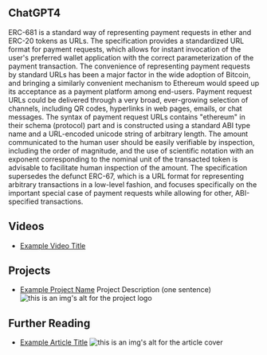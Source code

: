 ## ChatGPT4

ERC-681 is a standard way of representing payment requests in ether and ERC-20 tokens as URLs. The specification provides a standardized URL format for payment requests, which allows for instant invocation of the user's preferred wallet application with the correct parameterization of the payment transaction. The convenience of representing payment requests by standard URLs has been a major factor in the wide adoption of Bitcoin, and bringing a similarly convenient mechanism to Ethereum would speed up its acceptance as a payment platform among end-users. Payment request URLs could be delivered through a very broad, ever-growing selection of channels, including QR codes, hyperlinks in web pages, emails, or chat messages. The syntax of payment request URLs contains "ethereum" in their schema (protocol) part and is constructed using a standard ABI type name and a URL-encoded unicode string of arbitrary length. The amount communicated to the human user should be easily verifiable by inspection, including the order of magnitude, and the use of scientific notation with an exponent corresponding to the nominal unit of the transacted token is advisable to facilitate human inspection of the amount. The specification supersedes the defunct ERC-67, which is a URL format for representing arbitrary transactions in a low-level fashion, and focuses specifically on the important special case of payment requests while allowing for other, ABI-specified transactions.

## Videos

- [Example Video Title](https://www.youtube.com/watch?v=TDGq4aeevgY)

## Projects

- [Example Project Name](https://xxxx.xxx/xxxxx) Project Description (one sentence) ![this is an img's alt for the project logo](https://xxxx.xxx/project-logo.xxx)

## Further Reading

- [Example Article Title](https://xxxx.xxx/xxxxx) ![this is an img's alt for the article cover](https://xxxx.xxx/article-cover.xxx)
